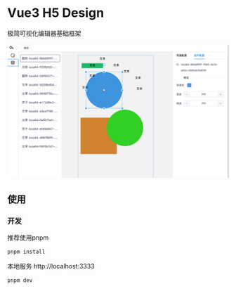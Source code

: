 # Vue3 H5 Design

极简可视化编辑器基础框架

![example](./docs/example.png)
<br>

## 使用
### 开发

推荐使用pnpm

```bash
pnpm install
```

本地服务 http://localhost:3333

```bash
pnpm dev
```
